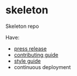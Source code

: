 # skeleton
Skeleton repo

Have:
* [press release](https://github.com/bcbcb/ugame/blob/master/PRESS-RELEASE.md)
* [contributing guide](https://github.com/blog/1184-contributing-guidelines)
* [style guide](https://github.com/airbnb/javascript)
* continuous deployment
